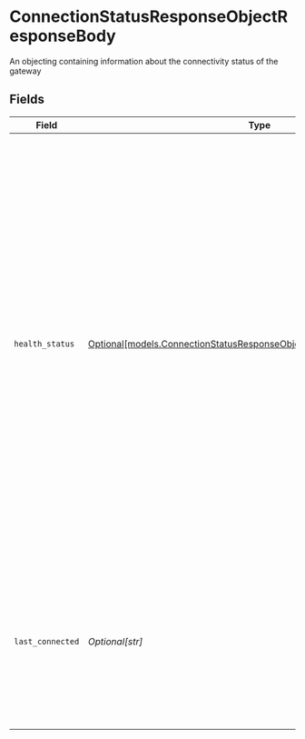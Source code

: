 # ConnectionStatusResponseObjectResponseBody

An objecting containing information about the connectivity status of the gateway


## Fields

| Field                                                                                                                                                                                                                                                                                                                                                                                                                                                                                                                                                                                                                                                                                                    | Type                                                                                                                                                                                                                                                                                                                                                                                                                                                                                                                                                                                                                                                                                                     | Required                                                                                                                                                                                                                                                                                                                                                                                                                                                                                                                                                                                                                                                                                                 | Description                                                                                                                                                                                                                                                                                                                                                                                                                                                                                                                                                                                                                                                                                              | Example                                                                                                                                                                                                                                                                                                                                                                                                                                                                                                                                                                                                                                                                                                  |
| -------------------------------------------------------------------------------------------------------------------------------------------------------------------------------------------------------------------------------------------------------------------------------------------------------------------------------------------------------------------------------------------------------------------------------------------------------------------------------------------------------------------------------------------------------------------------------------------------------------------------------------------------------------------------------------------------------- | -------------------------------------------------------------------------------------------------------------------------------------------------------------------------------------------------------------------------------------------------------------------------------------------------------------------------------------------------------------------------------------------------------------------------------------------------------------------------------------------------------------------------------------------------------------------------------------------------------------------------------------------------------------------------------------------------------- | -------------------------------------------------------------------------------------------------------------------------------------------------------------------------------------------------------------------------------------------------------------------------------------------------------------------------------------------------------------------------------------------------------------------------------------------------------------------------------------------------------------------------------------------------------------------------------------------------------------------------------------------------------------------------------------------------------- | -------------------------------------------------------------------------------------------------------------------------------------------------------------------------------------------------------------------------------------------------------------------------------------------------------------------------------------------------------------------------------------------------------------------------------------------------------------------------------------------------------------------------------------------------------------------------------------------------------------------------------------------------------------------------------------------------------- | -------------------------------------------------------------------------------------------------------------------------------------------------------------------------------------------------------------------------------------------------------------------------------------------------------------------------------------------------------------------------------------------------------------------------------------------------------------------------------------------------------------------------------------------------------------------------------------------------------------------------------------------------------------------------------------------------------- |
| `health_status`                                                                                                                                                                                                                                                                                                                                                                                                                                                                                                                                                                                                                                                                                          | [Optional[models.ConnectionStatusResponseObjectResponseBodyHealthStatus]](../models/connectionstatusresponseobjectresponsebodyhealthstatus.md)                                                                                                                                                                                                                                                                                                                                                                                                                                                                                                                                                           | :heavy_minus_sign:                                                                                                                                                                                                                                                                                                                                                                                                                                                                                                                                                                                                                                                                                       | The most recent health status of the gateway.  Valid values: `Status Not Set`, `Connected`, `Not Installed`, `Power Source Off - Active Vehicle`, `Power Source Off - Inactive Vehicle`, `Weak Cellular Signal`, `Requires Investigation`, `Requires Charge`, `Unsupported Product`, `Low Battery. Replace Device.`, `Low Vehicle Battery`, `Unplugged`, `Low Charging State`, `Vehicle Off`, `Weak GPS Signal`, `Low Gateway Battery`, `Low Gateway Battery (AG24)`, `Low Gateway Battery (AG45)`, `Low Gateway Battery (AG26)`, `Low Gateway Battery (AG46)`, `Low Gateway Battery (AG46-P)`, `Temporarily Offline`, `Prolonged Offline`, `Recently Offline`, `Replacement Required`, `Status Unknown` | Not Installed                                                                                                                                                                                                                                                                                                                                                                                                                                                                                                                                                                                                                                                                                            |
| `last_connected`                                                                                                                                                                                                                                                                                                                                                                                                                                                                                                                                                                                                                                                                                         | *Optional[str]*                                                                                                                                                                                                                                                                                                                                                                                                                                                                                                                                                                                                                                                                                          | :heavy_minus_sign:                                                                                                                                                                                                                                                                                                                                                                                                                                                                                                                                                                                                                                                                                       | The last time the gateway was connected in RFC 3339 format. Millisecond precision and timezones are supported. (Examples: 2019-06-13T19:08:25Z, 2019-06-13T19:08:25.455Z, OR 2015-09-15T14:00:12-04:00).                                                                                                                                                                                                                                                                                                                                                                                                                                                                                                 | 2019-06-13T19:08:25Z                                                                                                                                                                                                                                                                                                                                                                                                                                                                                                                                                                                                                                                                                     |